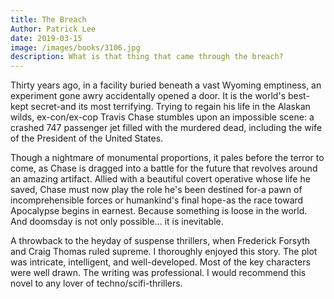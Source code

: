 ```yaml
---
title: The Breach
Author: Patrick Lee
date: 2019-03-15
image: /images/books/3106.jpg
description: What is that thing that came through the breach?
---
```


Thirty years ago, in a facility buried beneath a vast Wyoming emptiness, an experiment gone awry accidentally opened a door. It is the world's best-kept secret-and its most terrifying. Trying to regain his life in the Alaskan wilds, ex-con/ex-cop Travis Chase stumbles upon an impossible scene: a crashed 747 passenger jet filled with the murdered dead, including the wife of the President of the United States.

Though a nightmare of monumental proportions, it pales before the terror to come, as Chase is dragged into a battle for the future that revolves around an amazing artifact. Allied with a beautiful covert operative whose life he saved, Chase must now play the role he's been destined for-a pawn of incomprehensible forces or humankind's final hope-as the race toward Apocalypse begins in earnest. Because something is loose in the world. And doomsday is not only possible... it is inevitable.

A throwback to the heyday of suspense thrillers, when Frederick Forsyth and Craig Thomas ruled supreme. I thoroughly enjoyed this story. The plot was intricate, intelligent, and well-developed. Most of the key characters were well drawn. The writing was professional. I would recommend this novel to any lover of techno/scifi-thrillers.
